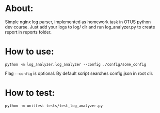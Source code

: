 # About:
Simple nginx log parser, implemented as homework task in OTUS python dev course.
Just add your logs to log/ dir and run log_analyzer.py to create report in reports folder.

# How to use:
```python -m log_analyzer.log_analyzer --config ./config/some_config```

Flag `--config` is optional. By default script searches config.json in root dir.

# How to test:
```python -m unittest tests/test_log_analyzer.py```